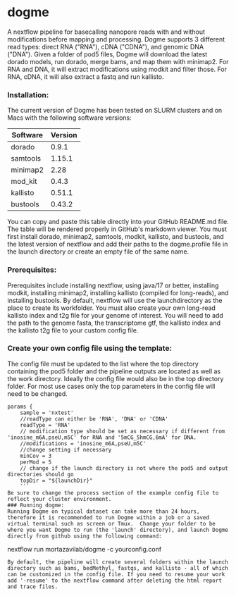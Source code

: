 # dogme
A nextflow pipeline for basecalling nanopore reads with and without modifications before mapping and processing. Dogme supports 3 different read types: direct RNA ("RNA"), cDNA ("CDNA"), and genomic DNA ("DNA"). Given a folder of pod5 files, Dogme will download the latest dorado models, run dorado, merge bams, and map them with minimap2. For RNA and DNA, it will extract modifications using modkit and filter those. For RNA, cDNA, it will also extract a fastq and run kallisto.
### Installation:
The current version of Dogme has been tested on SLURM clusters and on Macs with the following software versions: 

| Software | Version |
|----------|---------|
| dorado   | 0.9.1   |
| samtools | 1.15.1  |
| minimap2 | 2.28    |
| mod_kit  | 0.4.3   |
| kallisto | 0.51.1  |
| bustools | 0.43.2  |

You can copy and paste this table directly into your GitHub README.md file. The table will be rendered properly in GitHub's markdown viewer.
You must first install dorado, minimap2, samtools, modkit, kallisto, and bustools, and the latest version of nextflow and add their paths to the dogme.profile file in the launch directory or create an empty file of the same name. 
### Prerequisites:
Prerequisites include installing nextflow, using java/17 or better, installing modkit, installing minimap2, installing kallisto (compiled for long-reads), and installing bustools.
By default, nextflow will use the launchdirectory as the place to create its workfolder.
You must also create your own long-read kallisto index and t2g file for your genome of interest. You will need to add the path to the genome fasta, the transcriptome gtf, the kallisto index and the kallisto t2g file to your custom config file. 
### Create your own config file using the template:
The config file must be updated to the list where the top directory containing the pod5 folder and the pipeline outputs are located as well as the work directory. Ideally the config file would also be in the top directory folder. For most use cases only the top parameters in the config file will need to be changed. 
``` 
params {
    sample = 'nxtest'
    //readType can either be 'RNA', 'DNA' or 'CDNA'
    readType = 'RNA'
    // modification type should be set as necessary if different from 'inosine_m6A,pseU,m5C' for RNA and '5mCG_5hmCG,6mA' for DNA. 
    //modifications = 'inosine_m6A,pseU,m5C'
    //change setting if necessary 
    minCov = 3
    perMod = 5
    // change if the launch directory is not where the pod5 and output directories should go
    topDir = "${launchDir}"
    ```
Be sure to change the process section of the example config file to reflect your cluster environment. 
### Running dogme:
Running Dogme on typical dataset can take more than 24 hours, therefore it is recommended to run Dogme within a job or a saved virtual terminal such as screen or Tmux.  Change your folder to be where you want Dogme to run (the 'launch' directory), and launch Dogme directly from github using the following command: 
 ```
  nextflow run mortazavilab/dogme -c yourconfig.conf
  ```
By default, the pipeline will create several folders within the launch directory such as bams, bedMethyl, fastqs, and kallisto - all of which can be customized in the config file. If you need to resume your work add '-resume' to the nextflow command after deleting the html report and trace files.
